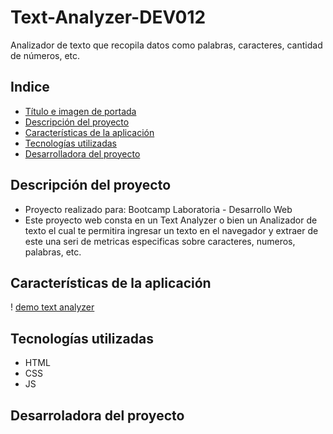 # Text-Analyzer-DEV012
Analizador de texto que recopila datos como palabras, caracteres, cantidad de números, etc. 

## Indice

* [Título e imagen de portada](#Título-e-imagen-de-portada)
* [Descripción del proyecto](#descripción-del-proyecto)
* [Características de la aplicación](#características-de-la-aplicación)
* [Tecnologías utilizadas](#Tecnologías-utilizadas)
* [Desarrolladora del proyecto](#Desarrolladora-del-proyecto)

## Descripción del proyecto

* Proyecto realizado para: Bootcamp Laboratoria - Desarrollo Web
* Este proyecto web consta en un Text Analyzer o bien un Analizador de texto el cual te permitira ingresar un texto en el navegador y extraer de este una seri de metricas especificas sobre caracteres, numeros, palabras, etc. 

## Características de la aplicación

! [demo text analyzer](Funcionalidad.gif)
## Tecnologías utilizadas
* HTML
* CSS
* JS

## Desarroladora del proyecto 
